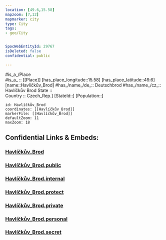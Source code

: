 ```yaml
---
location: [49.6,15.58] 
mapzoom: [7,12] 
mapmarker: city 
type: City
tags:
- geo/City


SpocWebEntityId: 29767
isDeleted: false
confidential: public

---
```

#is_a_/Place  
#is_a_ :: [[Place]] 
[has_place_longitude::15.58] 
[has_place_latitude::49.6] 
[name::Havlíčkův_Brod] 
#has_/name_/de_:: Deutschbrod
#has_/name_/cz_:: Havlíčkův Brod
State ::  
Country :: Czech_Rep.] 
[StateId::] 
[Population::] 



```leaflet
id: Havlíčkův_Brod
coordinates: [[Havlíčkův_Brod]] 
markerFile: [[Havlíčkův_Brod]] 
defaultZoom: 11 
maxZoom: 18
```


## Confidential Links & Embeds: 

### [Havlíčkův_Brod](/_Standards/Earth/Continent/Europe/Europe~Central/Czech_Republic/regions~Czech_Republic/Vysočina/counties~Kraj_Vysočina/Havlíčkův_Brod.md) 

### [Havlíčkův_Brod.public](/_public/Earth/Continent/Europe/Europe~Central/Czech_Republic/regions~Czech_Republic/Vysočina/counties~Kraj_Vysočina/Havlíčkův_Brod.public.md) 

### [Havlíčkův_Brod.internal](/_internal/Earth/Continent/Europe/Europe~Central/Czech_Republic/regions~Czech_Republic/Vysočina/counties~Kraj_Vysočina/Havlíčkův_Brod.internal.md) 

### [Havlíčkův_Brod.protect](/_protect/Earth/Continent/Europe/Europe~Central/Czech_Republic/regions~Czech_Republic/Vysočina/counties~Kraj_Vysočina/Havlíčkův_Brod.protect.md) 

### [Havlíčkův_Brod.private](/_private/Earth/Continent/Europe/Europe~Central/Czech_Republic/regions~Czech_Republic/Vysočina/counties~Kraj_Vysočina/Havlíčkův_Brod.private.md) 

### [Havlíčkův_Brod.personal](/_personal/Earth/Continent/Europe/Europe~Central/Czech_Republic/regions~Czech_Republic/Vysočina/counties~Kraj_Vysočina/Havlíčkův_Brod.personal.md) 

### [Havlíčkův_Brod.secret](/_secret/Earth/Continent/Europe/Europe~Central/Czech_Republic/regions~Czech_Republic/Vysočina/counties~Kraj_Vysočina/Havlíčkův_Brod.secret.md)

